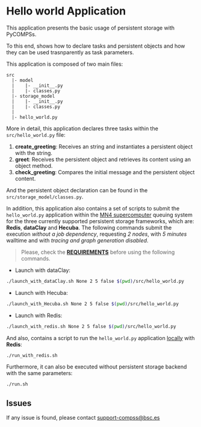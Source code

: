 # Hello world Application

This application presents the basic usage of persistent storage with PyCOMPSs.

To this end, shows how to declare tasks and persistent objects and how
they can be used trasnparently as task parameters.

This application is composed of two main files:

```
src
  |- model
  |    |- __init__.py
  |    |- classes.py
  |- storage_model
  |    |- __init__.py
  |    |- classes.py
  |
  |- hello_world.py
```

More in detail, this application declares three tasks within the
```src/hello_world.py``` file:

1. **create_greeting**: Receives an string and instantiates a persistent object
with the string.
2. **greet**: Receives the persistent object and retrieves its content using an
object method.
3. **check_greeting**: Compares the initial message and the persistent object
content.

And the persistent object declaration can be found in the
```src/storage_model/classes.py```.

In addition, this application also contains a set of scripts to submit the
```hello_world.py``` application within the <ins>MN4 supercomputer</ins>
queuing system for the three currently supported persistent storage frameworks,
which are: **Redis**, **dataClay** and **Hecuba**.
The following commands submit the execution *without a job dependency*,
requesting *2 nodes*, with *5 minutes* walltime and with *tracing and graph
generation disabled*.

> Please, check the **[REQUIREMENTS](../README.md)** before using the following commands.

* Launch with dataClay:
```bash
./launch_with_dataClay.sh None 2 5 false $(pwd)/src/hello_world.py
```

* Launch with Hecuba:
```bash
./launch_with_Hecuba.sh None 2 5 false $(pwd)/src/hello_world.py
```
* Launch with Redis:
```bash
./launch_with_redis.sh None 2 5 false $(pwd)/src/hello_world.py
```

And also, contains a script to run the ```hello_world.py``` application
<ins>locally</ins> with **Redis**:

```bash
./run_with_redis.sh
```

Furthermore, it can also be executed without persistent storage backend with
the same parameters:
```bash
./run.sh
```

## Issues

If any issue is found, please contact <support-compss@bsc.es>
